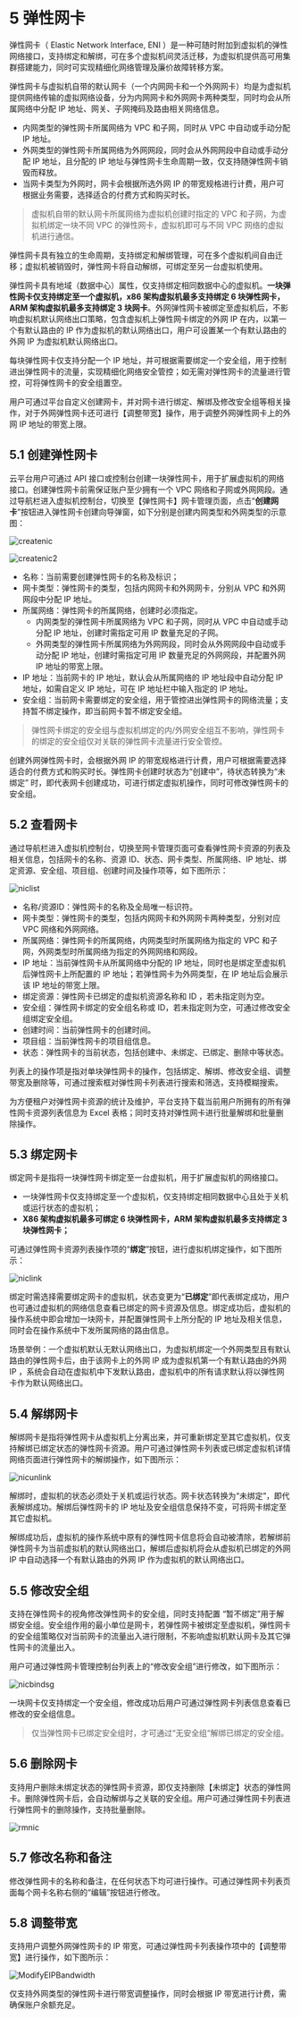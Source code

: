 # 5 弹性网卡

弹性网卡（ Elastic Network Interface, ENI ）是一种可随时附加到虚拟机的弹性网络接口，支持绑定和解绑，可在多个虚拟机间灵活迁移，为虚拟机提供高可用集群搭建能力，同时可实现精细化网络管理及廉价故障转移方案。

弹性网卡与虚拟机自带的默认网卡（一个内网网卡和一个外网网卡）均是为虚拟机提供网络传输的虚拟网络设备，分为内网网卡和外网网卡两种类型，同时均会从所属网络中分配  IP 地址、网关、子网掩码及路由相关网络信息。

* 内网类型的弹性网卡所属网络为 VPC 和子网，同时从 VPC 中自动或手动分配 IP 地址。
* 外网类型的弹性网卡所属网络为外网网段，同时会从外网网段中自动或手动分配 IP 地址，且分配的 IP 地址与弹性网卡生命周期一致，仅支持随弹性网卡销毁而释放。
* 当网卡类型为外网时，网卡会根据所选外网 IP 的带宽规格进行计费，用户可根据业务需要，选择适合的付费方式和购买时长。

> 虚拟机自带的默认网卡所属网络为虚拟机创建时指定的 VPC 和子网，为虚拟机绑定一块不同 VPC 的弹性网卡，虚拟机即可与不同 VPC 网络的虚拟机进行通信。

弹性网卡具有独立的生命周期，支持绑定和解绑管理，可在多个虚拟机间自由迁移；虚拟机被销毁时，弹性网卡将自动解绑，可绑定至另一台虚拟机使用。

弹性网卡具有地域（数据中心）属性，仅支持绑定相同数据中心的虚拟机。**一块弹性网卡仅支持绑定至一个虚拟机，x86 架构虚拟机最多支持绑定 6 块弹性网卡，ARM 架构虚拟机最多支持绑定 3 块网卡**。外网弹性网卡被绑定至虚拟机后，不影响虚拟机默认网络出口策略，包含虚拟机上弹性网卡绑定的外网 IP 在内，以第一个有默认路由的 IP 作为虚拟机的默认网络出口，用户可设置某一个有默认路由的外网 IP 为虚拟机默认网络出口。

每块弹性网卡仅支持分配一个 IP 地址，并可根据需要绑定一个安全组，用于控制进出弹性网卡的流量，实现精细化网络安全管控；如无需对弹性网卡的流量进行管控，可将弹性网卡的安全组置空。

用户可通过平台自定义创建网卡，并对网卡进行绑定、解绑及修改安全组等相关操作，对于外网弹性网卡还可进行【调整带宽】操作，用于调整外网弹性网卡上的外网 IP 地址的带宽上限。

## 5.1 创建弹性网卡

云平台用户可通过 API 接口或控制台创建一块弹性网卡，用于扩展虚拟机的网络接口。创建弹性网卡前需保证账户至少拥有一个 VPC 网络和子网或外网网段。通过导航栏进入虚拟机控制台，切换至【弹性网卡】网卡管理页面，点击“**创建网卡**”按钮进入弹性网卡创建向导弹窗，如下分别是创建内网类型和外网类型的示意图：

![createnic](../images/userguide/createnic.png)

![createnic2](../images/userguide/createnic2.png)

* 名称：当前需要创建弹性网卡的名称及标识；
* 网卡类型：弹性网卡的类型，包括内网网卡和外网网卡，分别从 VPC 和外网网段中分配 IP  地址。
* 所属网络：弹性网卡的所属网络，创建时必须指定。
  * 内网类型的弹性网卡所属网络为 VPC 和子网，同时从 VPC 中自动或手动分配 IP 地址，创建时需指定可用 IP 数量充足的子网。
  * 外网类型的弹性网卡所属网络为外网网段，同时会从外网网段中自动或手动分配 IP 地址，创建时需指定可用 IP 数量充足的外网网段，并配置外网 IP 地址的带宽上限。
* IP 地址：当前网卡的 IP 地址，默认会从所属网络的 IP 地址段中自动分配 IP 地址，如需自定义 IP 地址，可在 IP 地址栏中输入指定的 IP 地址。
* 安全组：当前网卡需要绑定的安全组，用于管控进出弹性网卡的网络流量；支持暂不绑定操作，即当前网卡暂不绑定安全组。

> 弹性网卡绑定的安全组与虚拟机绑定的内/外网安全组互不影响，弹性网卡的绑定的安全组仅对关联的弹性网卡流量进行安全管控。

创建外网弹性网卡时，会根据外网 IP 的带宽规格进行计费，用户可根据需要选择适合的付费方式和购买时长。弹性网卡创建时状态为“创建中”，待状态转换为“未绑定” 时，即代表网卡创建成功，可进行绑定虚拟机操作，同时可修改弹性网卡的安全组。

## 5.2 查看网卡

通过导航栏进入虚拟机控制台，切换至网卡管理页面可查看弹性网卡资源的列表及相关信息，包括网卡的名称、资源 ID、状态、网卡类型、所属网络、IP 地址、绑定资源、安全组、项目组、创建时间及操作项等，如下图所示：

![niclist](../images/userguide/niclist.png)

* 名称/资源ID：弹性网卡的名称及全局唯一标识符。
* 网卡类型：弹性网卡的类型，包括内网网卡和外网网卡两种类型，分别对应 VPC 网络和外网网络。
* 所属网络：弹性网卡的所属网络，内网类型时所属网络为指定的 VPC 和子网，外网类型时所属网络为指定的外网网络和网段。
* IP 地址：当前弹性网卡从所属网络中分配的 IP 地址，同时也是绑定至虚拟机后弹性网卡上所配置的 IP 地址；若弹性网卡为外网类型，在 IP 地址后会展示该 IP 地址的带宽上限。
* 绑定资源：弹性网卡已绑定的虚拟机资源名称和 ID ，若未指定则为空。
* 安全组：弹性网卡绑定的安全组名称或 ID，若未指定则为空，可通过修改安全组绑定安全组。
* 创建时间：当前弹性网卡的创建时间。
* 项目组：当前弹性网卡的项目组信息。
* 状态：弹性网卡的当前状态，包括创建中、未绑定、已绑定、删除中等状态。

列表上的操作项是指对单块弹性网卡的操作，包括绑定、解绑、修改安全组、调整带宽及删除等，可通过搜索框对弹性网卡列表进行搜索和筛选，支持模糊搜索。

为方便租户对弹性网卡资源的统计及维护，平台支持下载当前用户所拥有的所有弹性网卡资源列表信息为 Excel  表格；同时支持对弹性网卡进行批量解绑和批量删除操作。

## 5.3 绑定网卡

绑定网卡是指将一块弹性网卡绑定至一台虚拟机，用于扩展虚拟机的网络接口。

* 一块弹性网卡仅支持绑定至一个虚拟机，仅支持绑定相同数据中心且处于关机或运行状态的虚拟机；
* **X86 架构虚拟机最多可绑定 6 块弹性网卡，ARM 架构虚拟机最多支持绑定 3 块弹性网卡；**

可通过弹性网卡资源列表操作项的“**绑定**”按钮，进行虚拟机绑定操作，如下图所示：

![niclink](../images/userguide/niclink.png)

绑定时需选择需要绑定网卡的虚拟机，状态变更为“**已绑定**”即代表绑定成功，用户也可通过虚拟机的网络信息查看已绑定的网卡资源及信息。绑定成功后，虚拟机的操作系统中即会增加一块网卡，并配置弹性网卡上所分配的 IP 地址及相关信息，同时会在操作系统中下发所属网络的路由信息。

场景举例：一个虚拟机默认无默认网络出口，为虚拟机绑定一个外网类型且有默认路由的弹性网卡后，由于该网卡上的外网 IP 成为虚拟机第一个有默认路由的外网 IP ，系统会自动在虚拟机中下发默认路由，虚拟机中的所有请求默认将以弹性网卡作为默认网络出口。

## 5.4 解绑网卡

解绑网卡是指将弹性网卡从虚拟机上分离出来，并可重新绑定至其它虚拟机，仅支持解绑已绑定状态的弹性网卡资源。用户可通过弹性网卡列表或已绑定虚拟机详情网络页面进行弹性网卡的解绑操作，如下图所示：

![nicunlink](../images/userguide/nicunlink.png)

解绑时，虚拟机的状态必须处于关机或运行状态。网卡状态转换为“未绑定”，即代表解绑成功。解绑后弹性网卡的 IP 地址及安全组信息保持不变，可将网卡绑定至其它虚拟机。

解绑成功后，虚拟机的操作系统中原有的弹性网卡信息将会自动被清除，若解绑前弹性网卡为当前虚拟机的默认网络出口，解绑后虚拟机将会从虚拟机已绑定的外网 IP 中自动选择一个有默认路由的外网 IP 作为虚拟机的默认网络出口。

## 5.5 修改安全组

支持在弹性网卡的视角修改弹性网卡的安全组，同时支持配置 “暂不绑定”用于解绑安全组。安全组作用的最小单位是网卡，若弹性网卡被绑定至虚拟机，弹性网卡的安全组策略仅对当前网卡的流量出入进行限制，不影响虚拟机默认网卡及其它弹性网卡的流量出入。

用户可通过弹性网卡管理控制台列表上的“修改安全组”进行修改，如下图所示：

![nicbindsg](../images/userguide/nicbindsg.png)

一块网卡仅支持绑定一个安全组，修改成功后用户可通过弹性网卡列表信息查看已修改的安全组信息。

> 仅当弹性网卡已绑定安全组时，才可通过“无安全组“解绑已绑定的安全组。

## 5.6 删除网卡

支持用户删除未绑定状态的弹性网卡资源，即仅支持删除【未绑定】状态的弹性网卡。删除弹性网卡后，会自动解绑与之关联的安全组。用户可通过弹性网卡列表进行弹性网卡的删除操作，支持批量删除。

![rmnic](../images/userguide/rmnic.png)

## 5.7 修改名称和备注

修改弹性网卡的名称和备注，在任何状态下均可进行操作。可通过弹性网卡列表页面每个网卡名称右侧的“编辑”按钮进行修改。

## 5.8 调整带宽

支持用户调整外网弹性网卡的 IP 带宽，可通过弹性网卡列表操作项中的【调整带宽】进行操作，如下图所示：

![ModifyEIPBandwidth](../images/userguide/ModifyEIPBandwidth.png)

仅支持外网类型的弹性网卡进行带宽调整操作，同时会根据 IP 带宽进行计费，需确保账户余额充足。
